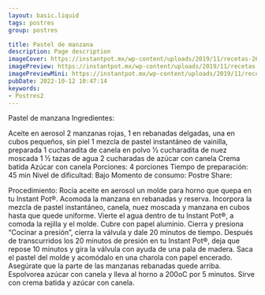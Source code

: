 ```yaml
---
layout: basic.liquid
tags: postres
group: postres

title: Pastel de manzana
description: Page description
imageCover: https://instantpot.mx/wp-content/uploads/2019/11/recetas-26.jpg
imagePreview: https://instantpot.mx/wp-content/uploads/2019/11/recetas-26.jpg
imagePreviewMini: https://instantpot.mx/wp-content/uploads/2019/11/recetas-26.jpg
pubDate: 2022-10-12 10:47:14
keywords:
- Postres2
---
```


Pastel de manzana
Ingredientes:

Aceite en aerosol
2 manzanas rojas, 1 en rebanadas delgadas, una en cubos pequeños, sin piel
1 mezcla de pastel instantáneo de vainilla, preparada
1 cucharadita de canela en polvo
1⁄2 cucharadita de nuez moscada
1 1⁄2 tazas de agua
2 cucharadas de azúcar con canela
Crema batida
Azúcar con canela
Porciones:
4 porciones
Tiempo de preparación:
45 min
Nivel de dificultad:
Bajo
Momento de consumo:
Postre
Share:
  
Procedimiento:
Rocía aceite en aerosol un molde para horno que quepa en tu ​Instant Pot®. ​Acomoda la manzana en rebanadas y reserva.
Incorpora la mezcla de pastel instantáneo, canela, nuez moscada y manzana en cubos hasta que quede uniforme.
Vierte el agua dentro de tu ​Instant Pot®, a​ comoda la rejilla y el molde. Cubre con papel aluminio.
Cierra​ ​y presiona “Cocinar a presión”, cierra la válvula y dale 20 minutos de tiempo.
Después de transcurridos los 20 minutos de presión en tu ​Instant Pot®​, deja que repose 10 minutos y gira la válvula con ayuda de una pala de madera.
Saca el pastel del molde y acomódalo en una charola con papel encerado. Asegúrate que la parte de las manzanas rebanadas quede arriba.
Espolvorea azúcar con canela y lleva al horno a 200oC por 5 minutos.
Sirve con crema batida y azúcar con canela.

